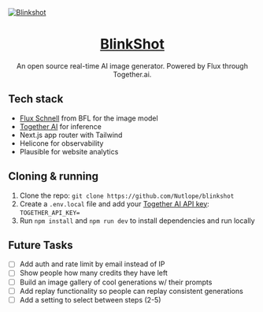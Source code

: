 <a href="https://www.blinkshot.io">
  <img alt="Blinkshot" src="./public/og-image.png">
  <h1 align="center">BlinkShot</h1>
</a>

<p align="center">
  An open source real-time AI image generator. Powered by Flux through Together.ai.
</p>

## Tech stack

- [Flux Schnell](https://www.dub.sh/together-flux/) from BFL for the image model
- [Together AI](https://www.dub.sh/together-ai) for inference
- Next.js app router with Tailwind
- Helicone for observability
- Plausible for website analytics

## Cloning & running

1. Clone the repo: `git clone https://github.com/Nutlope/blinkshot`
2. Create a `.env.local` file and add your [Together AI API key](https://www.dub.sh/together-ai): `TOGETHER_API_KEY=`
3. Run `npm install` and `npm run dev` to install dependencies and run locally

## Future Tasks

- [ ] Add auth and rate limit by email instead of IP
- [ ] Show people how many credits they have left
- [ ] Build an image gallery of cool generations w/ their prompts
- [ ] Add replay functionality so people can replay consistent generations
- [ ] Add a setting to select between steps (2-5)
